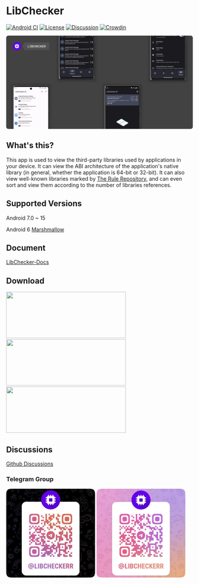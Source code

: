# LibChecker

[![Android CI](https://github.com/LibChecker/LibChecker/actions/workflows/android.yml/badge.svg)](https://github.com/LibChecker/LibChecker/actions/workflows/android.yml)
[![License](https://img.shields.io/github/license/LibChecker/LibChecker?label=License)](https://choosealicense.com/licenses/apache-2.0/)
[![Discussion](https://img.shields.io/badge/Telegram-Group-blue.svg?logo=telegram)](https://t.me/libcheckerr)
[![Crowdin](https://badges.crowdin.net/libchecker/localized.svg)](https://crowdin.com/project/libchecker)

![Header](./source/header.png)

## What's this?
This app is used to view the third-party libraries used by applications in your device. It can view the ABI architecture of the application's native library (in general, whether the application is 64-bit or 32-bit). It can also view well-known libraries marked by [The Rule Repository](https://github.com/LibChecker/LibChecker-Rules), and can even sort and view them according to the number of libraries references.

## Supported Versions
Android 7.0 ~ 15

Android 6 [Marshmallow](https://github.com/LibChecker/LibChecker/tree/marshmallow)

## Document
[LibChecker-Docs](https://github.com/LibChecker/LibChecker-Docs)

## Download
<!-- [<img src="./source/coolapk-badge.png" width="323" height="125" />](https://www.coolapk.com/apk/com.absinthe.libchecker) -->
[<img src="https://play.google.com/intl/en_us/badges/static/images/badges/en_badge_web_generic.png" width="323" height="125" />](https://play.google.com/store/apps/details?id=com.absinthe.libchecker)
[<img src="https://fdroid.gitlab.io/artwork/badge/get-it-on.png" width="323" height="125" />](https://f-droid.org/packages/com.absinthe.libchecker/)
[<img src="https://gitlab.com/IzzyOnDroid/repo/-/raw/master/assets/IzzyOnDroid.png" width="323" height="125" />](https://apt.izzysoft.de/fdroid/index/apk/com.absinthe.libchecker)

## Discussions
[Github Discussions](https://github.com/LibChecker/LibChecker/discussions)

### Telegram Group
<img src="./source/tg_group_dark.png#gh-dark-mode-only" width="240" height="240" />
<img src="./source/tg_group_light.png#gh-light-mode-only" width="240" height="240" />
